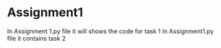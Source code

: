 # Assignment1
In Assignment 1.py file it will shows the code for task 1
In Assignment1.py file it contains task 2
